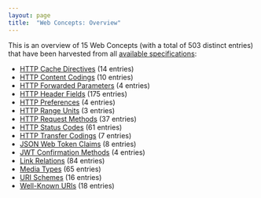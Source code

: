 ```yaml
---
layout: page
title:  "Web Concepts: Overview"
---
```


This is an overview of 15 Web Concepts (with a total of 503 distinct entries) that have been harvested from all [available specifications](/specs):

* [HTTP Cache Directives](http-cache-directives) (14 entries)
* [HTTP Content Codings](http-content-codings) (10 entries)
* [HTTP Forwarded Parameters](http-forwarded-parameters) (4 entries)
* [HTTP Header Fields](http-headers) (175 entries)
* [HTTP Preferences](http-preferences) (4 entries)
* [HTTP Range Units](http-range-units) (3 entries)
* [HTTP Request Methods](http-methods) (37 entries)
* [HTTP Status Codes](http-status-codes) (61 entries)
* [HTTP Transfer Codings](http-transfer-codings) (7 entries)
* [JSON Web Token Claims](jwt-claims) (8 entries)
* [JWT Confirmation Methods](jwt-confirmation-methods) (4 entries)
* [Link Relations](link-relations) (84 entries)
* [Media Types](media-types) (65 entries)
* [URI Schemes](uri-schemes) (16 entries)
* [Well-Known URIs](well-known-uris) (18 entries)
